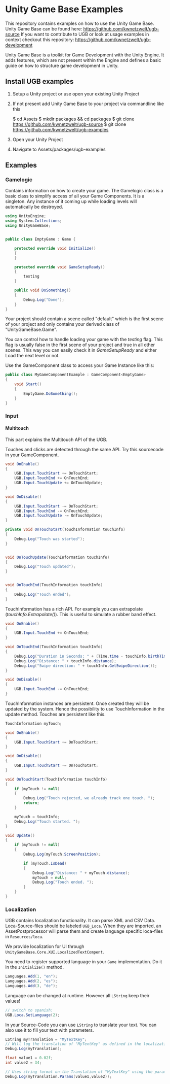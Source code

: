 # Unity Game Base Examples

This repository contains examples on how to use the Unity Game Base. Unity Game Base can be found here: https://github.com/kwnetzwelt/ugb-source If you want to contribute to UGB or look at usage examples in context checkout this repository: https://github.com/kwnetzwelt/ugb-development

Unity Game Base is a toolkit for Game Development with the Unity Engine. It adds features, which are not present within the Engine and defines a basic guide on how to structure game development in Unity. 

## Install UGB examples

1. Setup a Unity project or use open your existing Unity Project
2. If not present add Unity Game Base to your project via commandline like this


    $ cd Assets
    $ mkdir packages && cd packages
    $ git clone https://github.com/kwnetzwelt/ugb-source
    $ git clone https://github.com/kwnetzwelt/ugb-examples


3. Open your Unity Project
4. Navigate to Assets/packages/ugb-examples

## Examples

### Gamelogic

Contains information on how to create your game. The Gamelogic class is a basic class to simplify access of all your Game Components. It is a singleton. Any instance of it coming up while loading levels will automatically be destroyed. 

```C#
using UnityEngine;
using System.Collections;
using UnityGameBase;


public class EmptyGame : Game {

    protected override void Initialize()
    {
    }

    protected override void GameSetupReady()
    {
        testing
    }

    public void DoSomething() 
    {
        Debug.Log("Done");
    }
}
```

Your project should contain a scene called "default"  which is the first scene of your project and only contains your derived class of "UnityGameBase.Game". 

You can control how to handle loading your game with the _testing_ flag. This flag is usually false in the first scene of your project and true in all other scenes. This way you can easily check it in _GameSetupReady_ and either Load the next level or not.     

Use the GameComponent class to access your Game Instance like this:

```C#
public class MyGameComponentExample : GameComponent<EmptyGame>
{
    void Start()
    {
        EmptyGame.DoSomething();
    }
}
```


### Input

#### Multitouch

This part explains the Multitouch API of the UGB. 

Touches and clicks are detected through the same API. Try this sourcecode in your GameComponent. 

```C#
void OnEnable()
{
    UGB.Input.TouchStart += OnTouchStart;
    UGB.Input.TouchEnd += OnTouchEnd;
    UGB.Input.TouchUpdate += OnTouchUpdate;
}

void OnDisable()
{
    UGB.Input.TouchStart -= OnTouchStart;
    UGB.Input.TouchEnd -= OnTouchEnd;
    UGB.Input.TouchUpdate -= OnTouchUpdate;
}

private void OnTouchStart(TouchInformation touchInfo)
{
    Debug.Log("Touch was started");
}


void OnTouchUpdate(TouchInformation touchInfo)
{
    Debug.Log("Touch updated");
}


void OnTouchEnd(TouchInformation touchInfo)
{
    Debug.Log("Touch ended");
}

``` 
TouchInformation has a rich API. For example you can extrapolate (_touchInfo.Extrapolate()_). This is useful to simulate a rubber band effect. 

```C#
void OnEnable()
{
    UGB.Input.TouchEnd += OnTouchEnd;
}

void OnTouchEnd(TouchInformation touchInfo)
{
    Debug.Log("Duration in Seconds: " + (Time.time - touchInfo.birthTime));
    Debug.Log("Distance: " + touchInfo.distance);
    Debug.Log("Swipe direction: " + touchInfo.GetSwipeDirection());
}

void OnDisable()
{
    UGB.Input.TouchEnd -= OnTouchEnd;
}
``` 

TouchInformation instances are persistent. Once created they will be updated by the system. Hence the possibility to use TouchInformation in the update method. Touches are persistent like this. 

```C#
TouchInformation myTouch;

void OnEnable()
{
    UGB.Input.TouchStart += OnTouchStart;
}

void OnDisable()
{
    UGB.Input.TouchStart -= OnTouchStart;
}

void OnTouchStart(TouchInformation touchInfo)
{
    if (myTouch != null)
    {
        Debug.Log("Touch rejected, we already track one touch. ");
        return;
    }

    myTouch = touchInfo;
    Debug.Log("Touch started. ");
}

void Update()
{
    if (myTouch != null)
    {
        Debug.Log(myTouch.ScreenPosition);

        if (myTouch.IsDead)
        {
            Debug.Log("Distance: " + myTouch.distance);
            myTouch = null;
            Debug.Log("Touch ended. ");
        }
    }
}

``` 

### Localization

UGB contains localization functionality. It can parse XML and CSV Data. Loca-Source-files should be labeled ```UGB_Loca```. 
When they are imported, an AssetPostprocessor will parse them and create language specific loca-files in ```Resources/loca```. 

We provide localization for UI through ```UnityGameBase.Core.XUI.LocalizedTextCompent```. 

You need to register supported language in your ```Game``` implementation. Do it in the ```Initialize()``` method. 
```C#
Languages.Add(1, "en");
Languages.Add(2, "es");
Languages.Add(3, "de");
```

Language can be changed at runtime. However all ```LString``` keep their values!

```C#
// switch to spanish:
UGB.Loca.SetLanguage(2);
```

In your Source-Code you can use ```LString``` to translate your text. You can also use it to fill your text with parameters. 

```C#
LString myTranslation = "MyTextKey";
// Will log the translation of "MyTextKey" as defined in the localization file
Debug.Log(myTranslation);

float value1 = 0.02f;
int value2 = 34;

// Uses string format on the Translation of "MyTextKey" using the parameters value1 and value2
Debug.Log(myTranslation.Params(value1,value2));  
```
